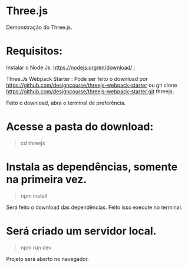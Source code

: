# Three.js
 
Demonstração do Three.js.

# Requisitos:
Instalar o Node.Js: https://nodejs.org/en/download/ ;

Three.Js Webpack Starter : 
Pode ser feito o download por https://github.com/designcourse/threejs-webpack-starter ou git clone https://github.com/designcourse/threejs-webpack-starter.git threejs;

Feito o download, abra o terminal de preferência.

# Acesse a pasta do download:
> cd threejs

# Instala as dependências, somente na primeira vez.
> npm install

Será feito o download das dependências.
Feito isso execute no terminal.

# Será criado um servidor local.
> npm run dev

Projeto será aberto no navegador.
